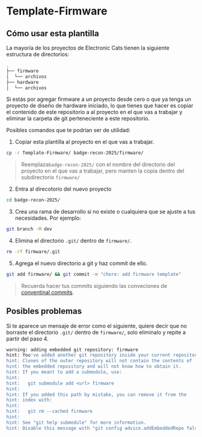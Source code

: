 # Template-Firmware

## Cómo usar esta plantilla

La mayoría de los proyectos de Electronic Cats tienen la siguiente estructura de directorios:

```bash
.
├── firmware
│  └── archivos
├── hardware
│  └── archivos
```

Si estás por agregar firmware a un proyecto desde cero o que ya tenga un proyecto de diseño de hardware iniciado, lo que tienes que hacer es copiar el contenido de este repositorio a al proyecto en el que vas a trabajar y eliminar la carpeta de git perteneciente a este repositorio.

Posibles comandos que te podrían ser de utilidad:

1. Copiar esta plantilla al proyecto en el que vas a trabajar.

```bash
cp -r Template-Firmware/ badge-recon-2025/firmware/
```

> Reemplaza`badge-recon-2025/` con el nombre del directorio del proyecto en el que vas a trabajar, pero manten la copia dentro del subdirectorio `firmware/`

2. Entra al direcotorio del nuevo proyecto

```bash
cd badge-recon-2025/
```

3. Crea una rama de desarrollo si no existe o cualquiera que se ajuste a tus necesidades. Por ejemplo:

```bash
git branch -M dev
```

4. Elimina el directorio `.git/` dentro de `firmware/`.

```bash
rm -rf firmware/.git
```

5. Agrega el nuevo directorio a git y haz commit de ello.

```bash
git add firmware/ && git commit -m "chore: add firmware template"
```

> Recuerda hacer tus commits siguiendo las conveciones de [conventinal commits](https://www.conventionalcommits.org/en/v1.0.0/).

## Posibles problemas

Si te aparece un mensaje de error como el siguiente, quiere decir que no borraste el directorio `.git/` dentro de `firmware/`, solo eliminalo y repite a partir del paso 4.

```bash
warning: adding embedded git repository: firmware
hint: You've added another git repository inside your current repository.
hint: Clones of the outer repository will not contain the contents of
hint: the embedded repository and will not know how to obtain it.
hint: If you meant to add a submodule, use:
hint:
hint: 	git submodule add <url> firmware
hint:
hint: If you added this path by mistake, you can remove it from the
hint: index with:
hint:
hint: 	git rm --cached firmware
hint:
hint: See "git help submodule" for more information.
hint: Disable this message with "git config advice.addEmbeddedRepo false"
```
